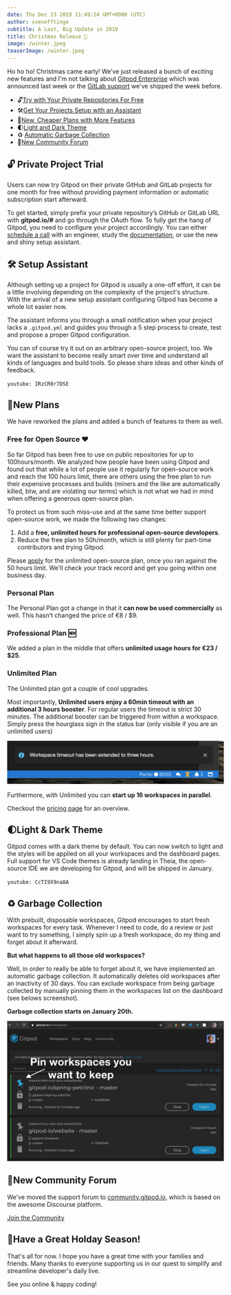 ```yaml
---
date: Thu Dec 23 2019 11:49:24 GMT+0000 (UTC)
author: svenefftinge
subtitle: A Last, Big Update in 2019
title: Christmas Release 🎄
image: /winter.jpeg
teaserImage: /winter.jpeg
---
```


Ho ho ho! Christmas came early!
We’ve just released a bunch of exciting new features and I'm not talking about [Gitpod Enterprise](/enterprise/) which was announced last week or the [GitLab support](/blog/gitlab-support/) we've shipped the week before.

 - 🔓[Try with Your Private Repositories For Free](#private-project-trial)
 - 🛠[Get Your Projects Setup with an Assistant](#setup-assistant)
 - 🤗[New, Cheaper Plans with More Features](#new-plans)
 - 🌓[Light and Dark Theme](#light-theme)
 - ♻ [Automatic Garbage Collection](#garbage-collection)
 - 💬[New Community Forum](#new-community-home)

## 🔓 Private Project Trial
Users can now try Gitpod on their private GitHub and GitLab projects for one month for free without providing payment information or automatic subscription start afterward. 

To get started, simply prefix your private repository’s GitHub or GitLab URL with __gitpod.io/#__ and go through the OAuth flow. To fully get the hang of Gitpod, you need to configure your project accordingly. You can either [schedule a call](https://calendly.com/gitpod/onboarding) with an engineer, study the [documentation](/docs/40-configuration/), or use the new and shiny setup assistant.

## 🛠 Setup Assistant
Although setting up a project for Gitpod is usually a one-off effort, it can be a little involving depending on the complexity of the project's structure. With the arrival of a new setup assistant configuring Gitpod has become a whole lot easier now.

The assistant informs you through a small notification when your project lacks a `.gitpod.yml` and guides you through a 5 step process to create, test and propose a proper Gitpod configuration.

You can of course try it out on an arbitrary open-source project, too. We want the assistant to become really smart over time and understand all kinds of languages and build tools. So please share ideas and other kinds of feedback.

`youtube: IRzCR0r7DSE`

## 🤗New Plans
We have reworked the plans and added a bunch of features to them as well. 

### Free for Open Source ❤️
So far Gitpod has been free to use on public repositories for up to 100hours/month. We analyzed how people have been using Gitpod and found out that while a lot of people use it regularly for open-source work and reach the 100 hours limit, there are others using the free plan to run their expensive processes and builds (miners and the like are automatically killed, btw, and are violating our terms) which is not what we had in mind when offering a generous open-source plan.

To protect us from such miss-use and at the same time better support open-source work, we made the following two changes:

1) Add a __free, unlimited hours for professional open-source developers__.
2) Reduce the free plan to 50h/month, which is still plenty for part-time contributors and trying Gitpod.

Please [apply](/contact/) for the unlimited open-source plan, once you ran against the 50 hours limit. We'll check your track record and get you going within one business day.

### Personal Plan
The Personal Plan got a change in that it __can now be used commercially__ as well. This hasn’t changed the price of €8 / $9.

### Professional Plan 🆕

We added a plan in the middle that offers __unlimited usage hours for €23 / $25__.

### Unlimited Plan

The Unlimited plan got a couple of cool upgrades. 

Most importantly, __Unlimited users enjoy a 60min timeout with an additional 3 hours booster__. For regular users the timeout is strict 30 minutes. The additional booster can be triggered from within a workspace. Simply press the hourglass sign in the status bar (only visible if you are an unlimited users)

![Timeout Booster](./update-december-2019/timeout-boost.png)

Furthermore, with Unlimited you can __start up 16 workspaces in parallel__.

Checkout the [pricing page](/pricing/) for an overview.

## 🌓Light & Dark Theme

Gitpod comes with a dark theme by default. You can now switch to light and the styles will be applied on all your workspaces and the dashboard pages. Full support for VS Code themes is already landing in Theia, the open-source IDE we are developing for Gitpod, and will be shipped in January.

`youtube: CcTI9X9na8A`

## ♻ Garbage Collection

With prebuilt, disposable workspaces, Gitpod encourages to start fresh workspaces for every task. Whenever I need to code, do a review or just want to try something, I simply spin up a fresh workspace, do my thing and forget about it afterward.

__But what happens to all those old workspaces?__

Well, in order to really be able to forget about it, we have implemented an automatic garbage collection. It automatically deletes old workspaces after an inactivity of 30 days. You can exclude workspace from being garbage collected by manually pinning them in the workspaces list on the dashboard (see belows screenshot).

__Garbage collection starts on January 20th.__

![Pin Workspaces](./update-december-2019/pin-gc.jpg)

## 💬New Community Forum

We've moved the support forum to [community.gitpod.io](https://community.gitpod.io/), which is based on the awesome Discourse platform.

[Join the Community](https://community.gitpod.io/)

## 🥂Have a Great Holday Season!

That's all for now. I hope you have a great time with your families and friends. Many thanks to everyone supporting us in our quest to simplify and streamline developer's daily live. 

See you online & happy coding!

